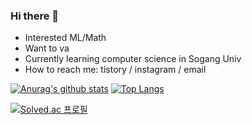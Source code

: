 ### Hi there 👋

-  Interested ML/Math
-  Want to va 
-  Currently learning computer science in Sogang Univ
-  How to reach me: tistory / instagram / email

[![Anurag's github stats](https://github-readme-stats.vercel.app/api?username=ChoiJaeH)](https://github.com/anuraghazra/github-readme-stats)
[![Top Langs](https://github-readme-stats.vercel.app/api/top-langs/?username=ChoiJaeH&layout=compact)](https://github.com/anuraghazra/github-readme-stats)




[![Solved.ac
프로필](http://mazassumnida.wtf/api/v2/generate_badge?boj=cjh_namespace)](https://solved.ac/cjh_namespace)
